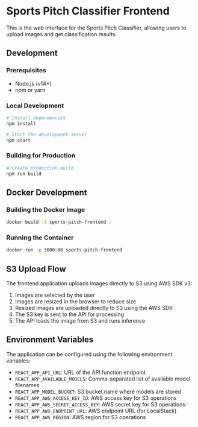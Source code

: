 # Sports Pitch Classifier Frontend

This is the web interface for the Sports Pitch Classifier, allowing users to upload images and get classification results.

## Development

### Prerequisites
- Node.js (v14+)
- npm or yarn

### Local Development
```bash
# Install dependencies
npm install

# Start the development server
npm start
```

### Building for Production
```bash
# Create production build
npm run build
```

## Docker Development

### Building the Docker Image
```bash
docker build -t sports-pitch-frontend .
```

### Running the Container
```bash
docker run -p 3000:80 sports-pitch-frontend
```

## S3 Upload Flow

The frontend application uploads images directly to S3 using AWS SDK v3:
1. Images are selected by the user
2. Images are resized in the browser to reduce size
3. Resized images are uploaded directly to S3 using the AWS SDK
4. The S3 key is sent to the API for processing
5. The API loads the image from S3 and runs inference

## Environment Variables

The application can be configured using the following environment variables:

- `REACT_APP_API_URL`: URL of the API function endpoint
- `REACT_APP_AVAILABLE_MODELS`: Comma-separated list of available model filenames
- `REACT_APP_MODEL_BUCKET`: S3 bucket name where models are stored
- `REACT_APP_AWS_ACCESS_KEY_ID`: AWS access key for S3 operations
- `REACT_APP_AWS_SECRET_ACCESS_KEY`: AWS secret key for S3 operations
- `REACT_APP_AWS_ENDPOINT_URL`: AWS endpoint URL (for LocalStack)
- `REACT_APP_AWS_REGION`: AWS region for S3 operations

